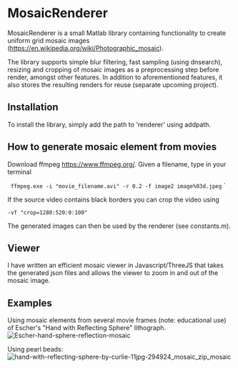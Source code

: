 # MosaicRenderer

MosaicRenderer is a small Matlab library containing functionality to create uniform grid mosaic images (https://en.wikipedia.org/wiki/Photographic_mosaic).

The library supports simple blur filtering, fast sampling (using dnsearch), resizing and cropping of mosaic images as a preprocessing step before render, amongst other features. In addition to aforementioned features, it also stores the resulting renders for reuse (separate upcoming project).


Installation
---
To install the library, simply add the path to 'renderer' using addpath.


How to generate mosaic element from movies
---
Download ffmpeg https://www.ffmpeg.org/. Given a filename, type in your terminal

`
ffmpeg.exe -i "movie_filename.avi" -r 0.2 -f image2 image%03d.jpeg`
`

If the source video contains black borders you can crop the video using

`-vf "crop=1280:520:0:100"`

The generated images can then be used by the renderer (see constants.m).


Viewer
---
I have written an efficient mosaic viewer in Javascript/ThreeJS that takes the generated json files and allows the viewer to zoom in and out of the mosaic image.


Examples
---

Using mosaic elements from several movie frames (note: educational use) of Escher's "Hand with Reflecting Sphere" lithograph.
![Escher-hand-sphere-reflection-mosaic](https://cloud.githubusercontent.com/assets/14231209/22531619/6850075a-e8e2-11e6-8357-a450970149f6.jpg)

Using pearl beads:
![hand-with-reflecting-sphere-by-curlie-11jpg-294924_mosaic_zip_mosaic](https://cloud.githubusercontent.com/assets/14231209/22531650/93e27c18-e8e2-11e6-8ed8-7668fce8d8dd.jpg)
